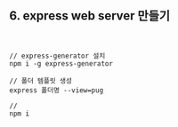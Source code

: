 ## **6. express web server 만들기**

<br>

```
// express-generator 설치
npm i -g express-generator

// 폴더 템플릿 생성
express 폴더명 --view=pug

// 
npm i